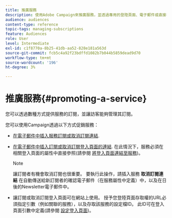 ```yaml
---
title: 推廣服務
description: 使用Adobe Campaign來推廣服務，並透過專用的登陸頁面、電子郵件或直接在您的網站上與您的客戶互動。
audience: audiences
content-type: reference
topic-tags: managing-subscriptions
feature: Audiences
role: User
level: Intermediate
exl-id: c1f8770a-8b25-41db-aa52-828e181a563d
source-git-commit: fcb5c4a92f23bdffd1082b7b044b5859dead9d70
workflow-type: tm+mt
source-wordcount: '196'
ht-degree: 3%

---
```


# 推廣服務{#promoting-a-service}

您可以透過數種方式提供服務的訂閱，並讓訪客能夠管理其訂閱。

您可以使用Campaign透過以下方式促銷服務：

* [在電子郵件中插入服務訂閱或取消訂閱連結](../../designing/using/links.md#inserting-a-link).

* [在電子郵件中插入訂閱或取消訂閱登入頁面的連結](../../designing/using/links.md). 在此情況下，服務必須在相關登入頁面的屬性中直接參照(請參閱 [將登入頁面連結至服務](../../channels/using/configuring-landing-page.md#linking-a-landing-page-to-a-service))。

  >[!NOTE]
  >
  >讓訂閱者有機會取消訂閱也很重要。 要執行此操作，請插入服務 <b>取消訂閱連結</b> 在自動傳送給新訂閱者的確認電子郵件（在服務屬性中定義）中，以及在日後的Newsletter電子郵件中。

* 讓訂閱或取消訂閱登入頁面可在網站上使用。 授予您登陸頁面存取權的URL必須指定引數（例如關聯的服務），以及存取該服務的設定檔ID。 此ID可在登入頁面引數中定義(請參閱 [設定登入頁面](../../channels/using/configuring-landing-page.md))。
